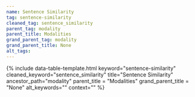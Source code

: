 ```yaml
---
name: Sentence Similarity
tag: sentence-similarity
cleaned_tag: sentence_similarity
parent_tag: modality
parent_title: Modalities
grand_parent_tag: modality
grand_parent_title: None
alt_tags: 
---
```


{% include data-table-template.html 
  keyword="sentence-similarity" 
  cleaned_keyword="sentence_similarity" 
  title="Sentence Similarity"
  ancestor_path="modality" 
  parent_title = "Modalities"
  grand_parent_title = "None"
  alt_keywords=""
  context=""
%}


